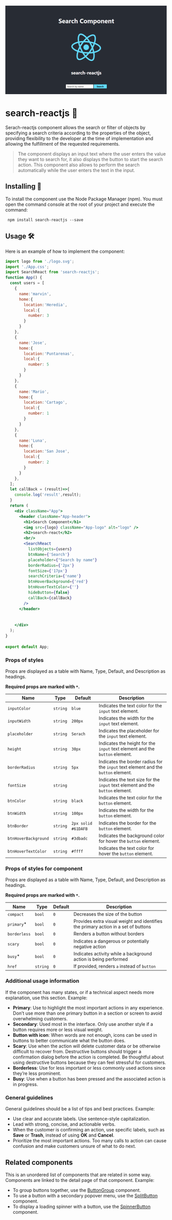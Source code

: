 ![Image text](https://github.com/Grulla-Software/search-react/blob/main/img/imgHeading.png)

# search-reactjs 🚀

Serach-reactjs component allows the search or filter of objects by specifying a search criteria according to the properties of the object, providing flexibility to the developer at the time of implementation and allowing the fulfillment of the requested requirements.
> The component displays an input text where the user enters the value they want to search for, it also displays the button to start the search action.
This component also allows to perform the search automatically while the user enters the text in the input.

## Installing 🔧
To install the component use the Node Package Manager (npm).
You must open the command console at the root of your project and execute the command:
```
 npm install search-reactjs --save 
```

## Usage 🛠️

Here is an example of how to implement the component:

```jsx
import logo from './logo.svg';
import './App.css';
import SearchReact from 'search-reactjs';
function App() {
  const users = [
    {
      name:'marvin', 
      home:{
        location:'Heredia',
        local:{
          number: 3
        }
      }
    },
    { 
      name:'Jose', 
      home:{
        location:'Puntarenas',
        local:{
          number: 5
        }
      }
    },
    { 
      name:'Mario', 
      home:{
        location:'Cartago',
        local:{
          number: 1
        }
      }
    },
    { 
      name:'Luna', 
      home:{
        location:'San Jose',
        local:{
          number: 2
        }
      }
    },
  ];
  let callBack = (result)=>{
    console.log('result',result);
  }
  return (
    <div className="App">
      <header className="App-header">
        <h1>Search Component</h1>
        <img src={logo} className="App-logo" alt="logo" />
        <h2>search-react</h2>
        <br/>
        <SearchReact
          listObjects={users}
          btnName={'Search'} 
          placeholder={"Search by name"}
          borderRadius={'2px'}
          fontSize={'17px'}
          searchCriteria={'name'}
          btnHoverBackground={'red'}
          btnHoverTextColor={''}
          hideButton={false}
          callBack={callBack}
        />
      </header>
      
      
    </div>
  );
}

export default App;
```

### Props of styles

Props are displayed as a table with Name, Type, Default, and Description as headings.

**Required props are marked with `*`.**

| Name         | Type     | Default            | Description                                                                        |
| ------------ | -------- | -------------------| ---------------------------------------------------------------------------------- |
| `inputColor`  | `string`| `blue`             | Indicates the text color for the `input` text element.                             |
| `inputWidth`  | `string`| `200px`            | Indicates the width for the `input` text element.                                  |
| `placeholder` | `string`| `Serach`           | Indicates the placeholder for the `input` text element.                            |
| `height`      | `string`| `30px`             | Indicates the height for the `input` text element and the `button` element.        |
| `borderRadius`| `string`| `5px`              | Indicates the border radius for the `input` text element and the `button` element. |
| `fontSize`    | `string`| ` `                | Indicates the text size for the `input` text element and the `button` element.     |
| `btnColor`    | `string`| `black`            | Indicates the text color for the `button` element.                                 |
| `btnWidth`    | `string`| `100px`            | Indicates the width for the `button` element.                                      |
| `btnBorder`   | `string`| `2px solid #61DAFB`| Indicates the border for the `button` element.                                     |
| `btnHoverBackground`|`string`| `#3dbadc`     | Indicates the background color for hover the `button` element.                     |
| `btnHoverTextColor` | `string`| `#ffff`      | Indicates the text color for hover the `button` element.                           |

### Props of styles for component

Props are displayed as a table with Name, Type, Default, and Description as headings.

**Required props are marked with `*`.**

| Name         | Type     | Default | Description                                                                        |
| ------------ | -------- | ------- | ---------------------------------------------------------------------------------- |
| `compact`    | `bool`   | `0`     | Decreases the size of the button                                                   |
| `primary`\*  | `bool`   | `0`     | Provides extra visual weight and identifies the primary action in a set of buttons |
| `borderless` | `bool`   | `0`     | Renders a button without borders                                                   |
| `scary`      | `bool`   | `0`     | Indicates a dangerous or potentially negative action                               |
| `busy`\*     | `bool`   | `0`     | Indicates activity while a background action is being performed                    |
| `href`       | `string` | `0`     | If provided, renders `a` instead of `button`                                       |
### Additional usage information

If the component has many states, or if a technical aspect needs more explanation, use this section. Example:

- **Primary**: Use to highlight the most important actions in any experience. Don’t use more than one primary button in a section or screen to avoid overwhelming customers.
- **Secondary**: Used most in the interface. Only use another style if a button requires more or less visual weight.
- **Button with icon**: When words are not enough, icons can be used in buttons to better communicate what the button does.
- **Scary**: Use when the action will delete customer data or be otherwise difficult to recover from. Destructive buttons should trigger a confirmation dialog before the action is completed. Be thoughtful about using destructive buttons because they can feel stressful for customers.
- **Borderless**: Use for less important or less commonly used actions since they’re less prominent.
- **Busy**: Use when a button has been pressed and the associated action is in progress.

### General guidelines

General guidelines should be a list of tips and best practices. Example:

- Use clear and accurate labels. Use sentence-style capitalization.
- Lead with strong, concise, and actionable verbs.
- When the customer is confirming an action, use specific labels, such as **Save** or **Trash**, instead of using **OK** and **Cancel**.
- Prioritize the most important actions. Too many calls to action can cause confusion and make customers unsure of what to do next.

## Related components

This is an unordered list of components that are related in some way. Components are linked to the detail page of that component. Example:

- To group buttons together, use the [ButtonGroup](./button-group) component.
- To use a button with a secondary popover menu, use the [SplitButton](./split-button) component.
- To display a loading spinner with a button, use the [SpinnerButton](../design/spinner-button) component.